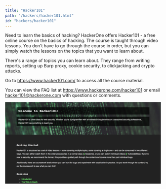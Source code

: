 ```yaml
---
title: "Hacker101"
path: "/hackers/hacker101.html"
id: "hackers/hacker101"
---
```


Need to learn the basics of hacking? HackerOne offers Hacker101 - a free online course on the basics of hacking. The course is taught through video lessons. You don't have to go through the course in order, but you can simply watch the lessons on the topics that you want to learn about.

There's a range of topics you can learn about. They range from writing reports, setting up Burp proxy, cookie security, to clickjacking and crypto attacks.

Go to https://www.hacker101.com/ to access all the course material.

You can view the FAQ list at https://www.hackerone.com/hacker101 or email hacker101@hackerone.com with questions or comments.

![hacker101](./images/hacker101.png)

